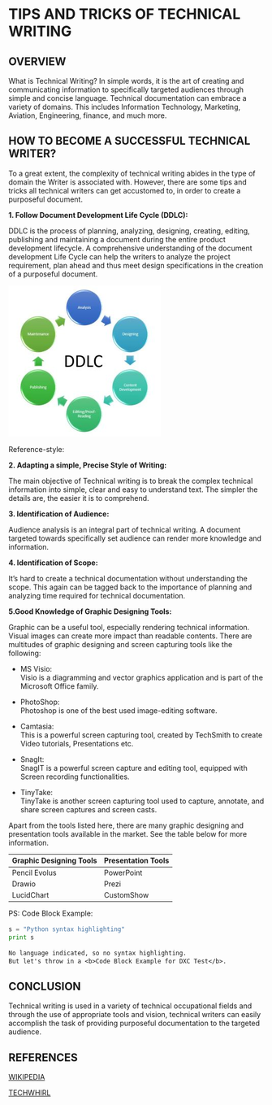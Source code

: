 ﻿
# TIPS AND TRICKS OF TECHNICAL WRITING

## OVERVIEW

What is Technical Writing? In simple words, it is the art of creating and communicating information to specifically targeted audiences through simple and concise language. Technical documentation can embrace a variety of domains. This includes Information Technology, Marketing, Aviation, Engineering, finance, and much more.

## HOW TO BECOME A SUCCESSFUL TECHNICAL WRITER?

To a great extent, the complexity of technical writing abides in the type of domain the Writer is associated with. However, there are some tips and tricks all technical writers can get accustomed to, in order to create a purposeful document. 

**1. Follow Document Development Life Cycle (DDLC):**

DDLC is the process of planning, analyzing, designing, creating, editing, publishing and maintaining a document during the entire product development lifecycle. A comprehensive understanding of the document development Life Cycle can help the writers to analyze the project requirement, plan ahead and thus meet design specifications in the creation of a purposeful document.

![DDLC](https://github.com/BinduChonattil/DXC_Markdown_Bindu/blob/master/DDLC-Phases.jpg)


Reference-style: 


**2. Adapting a simple, Precise Style of Writing:**

The main objective of Technical writing is to break the complex technical information into simple, clear and easy to understand text. The simpler the details are, the easier it is to comprehend.

**3. Identification of Audience:**

Audience analysis is an integral part of technical writing. A document targeted towards specifically set audience can render more knowledge and information.

**4. Identification of Scope:**

It’s hard to create a technical documentation without understanding the scope. This again can be tagged back to the importance of planning and analyzing time required for technical documentation.

**5.Good Knowledge of Graphic Designing Tools:**   

Graphic can be a useful tool, especially rendering technical information. Visual images can create more impact than readable contents. There are multitudes of graphic designing and screen capturing tools like the following:

* MS Visio:  
Visio is a diagramming and vector graphics application and is part of the Microsoft Office family.

* PhotoShop:  
Photoshop is one of the best used image-editing software.

* Camtasia:  
This is a powerful screen capturing tool, created by TechSmith to create Video tutorials, Presentations etc.

* SnagIt:  
SnagIT is a powerful screen capture and editing tool, equipped with Screen recording functionalities.

* TinyTake:  
TinyTake is another screen capturing tool used to capture, annotate, and share screen captures and screen casts.


Apart from the tools listed here, there are many graphic designing and presentation tools available in the market. See the table below for more information.  

Graphic Designing Tools | Presentation Tools
------------ | -------------
Pencil Evolus | PowerPoint
Drawio | Prezi
LucidChart | CustomShow

PS: Code Block Example:
```python
s = "Python syntax highlighting"
print s
```
 
```
No language indicated, so no syntax highlighting. 
But let's throw in a <b>Code Block Example for DXC Test</b>.
```


## CONCLUSION
Technical writing is used in a variety of technical occupational fields and through the use of appropriate tools and vision, technical writers can easily accomplish the task of providing purposeful documentation to the targeted audience. 

## REFERENCES
[WIKIPEDIA](https://en.wikipedia.org/wiki/Technical_writing)

[TECHWHIRL](https://techwhirl.com/what-is-technical-writing/)
